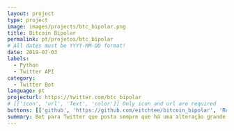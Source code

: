 ```yaml
---
layout: project
type: project
image: images/projects/btc_bipolar.png
title: Bitcoin Bipolar
permalink: pt/projetos/btc_bipolar
# All dates must be YYYY-MM-DD format!
date: 2019-07-03
labels:
  - Python
  - Twitter API
category:
  - Twitter Bot
language: pt
projecturl: https://twitter.com/btc_bipolar
# [['icon', 'url', 'Text', 'color']] Only icon and url are required
buttons: [['github', 'https://github.com/eitchtee/bitcoin_bipolar', 'Repo', 'black'], ['twitter', 'https://twitter.com/BTC_bipolar', 'Twitter', 'blue']]
summary: Bot para Twitter que posta sempre que há uma alteração grande no valor em reais do bitcoin.
---
```

